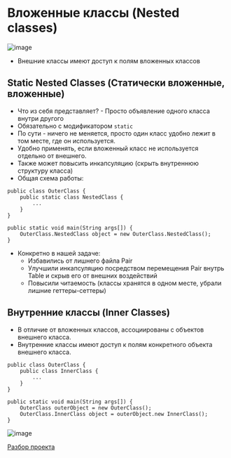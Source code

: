 # Вложенные классы (Nested classes)

![image](https://raw.githubusercontent.com/ait-tr/cohort25/main/basic_programming/lesson_52/img/1.png)

* Внешние классы имеют доступ к полям вложенных классов

## Static Nested Classes (Статически вложенные, вложенные)

* Что из себя представляет? - Просто объявление одного класса внутри другого
* Обязательно с модификатором `static`
* По сути - ничего не меняется, просто один класс удобно лежит в том месте, где он используется.
* Удобно применять, если вложенный класс не используется отдельно от внешнего.
* Также может повысить инкапсуляцию (скрыть внутреннюю структуру класса)
* Общая схема работы:

```
public class OuterClass {
    public static class NestedClass {
        ...
    }
}

public static void main(String args[]) {
    OuterClass.NestedClass object = new OuterClass.NestedClass();
}
```

* Конкретно в нашей задаче:
  * Избавились от лишнего файла Pair
  * Улучшили инкапсуляцию посредством перемещения Pair внутрь Table и скрыв его от внешних воздействий
  * Повысили читаемость (классы хранятся в одном месте, убрали лишние геттеры-сеттеры)

## Внутренние классы (Inner Classes)

* В отличие от вложенных классов, ассоциированы с объектов внешнего класса.
* Внутренние классы имеют доступ к полям конкретного объекта внешнего класса.

```
public class OuterClass {
    public class InnerClass {
        ...
    }
}

public static void main(String args[]) {
    OuterClass outerObject = new OuterClass();
    OuterClass.InnerClass object = outerObject.new InnerClass();
}
```

![image](https://raw.githubusercontent.com/ait-tr/cohort25/main/basic_programming/lesson_52/img/2.png)


[Разбор проекта](https://github.com/ait-tr/cohort25/tree/main/basic_programming/lesson_52/project)